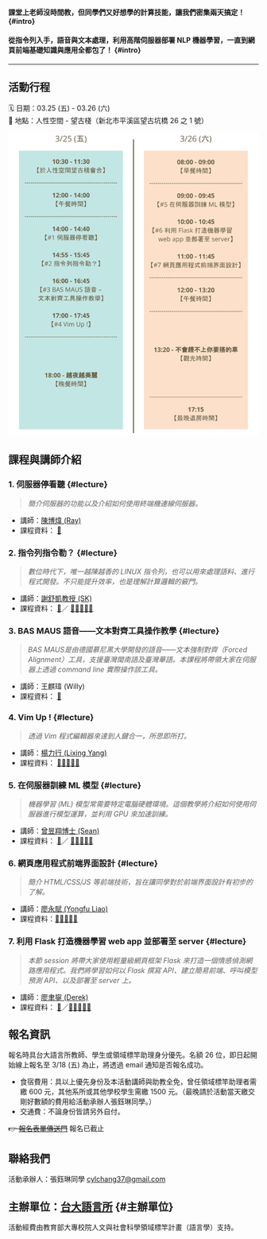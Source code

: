 #### 課堂上老師沒時間教，但同學們又好想學的計算技能，讓我們密集兩天搞定！ {#intro}
#### 從指令列入手，語音與文本處理，利用高階伺服器部署 NLP 機器學習，一直到網頁前端基礎知識與應用全都包了！ {#intro}
--------

## 活動行程

🗓 日期：03.25 (五) - 03.26 (六)     
📍 地點：人性空間 - 望古棧（新北市平溪區望古坑橋 26 之 1 號）

![活動行程表](/assets/schedule.png)


## 課程與講師介紹

### 1. 伺服器停看聽 {#lecture}
> *簡介伺服器的功能以及介紹如何使用終端機連線伺服器。*
- 講師：[陳博煒 (Ray)](https://github.com/Rayologist)
- 課程資料： [📄](https://docs.google.com/presentation/d/1OzOMJ2T73YdY1fmNiHTRdh6xcVFyi4hYBO-61SVrsoU/edit?usp=sharing)   

### 2. 指令列指令勒？ {#lecture} 
> *數位時代下，唯一越陳越香的 LINUX 指令列，也可以用來處理語料、進行程式開發。不只能提升效率，也是理解計算邏輯的竅門。*
- 講師：[謝舒凱教授 (SK)](https://github.com/loperntu)
- 課程資料： [📄](/cmd/cmd4linguist.html)／ [🏰🐎🐎🐎🐎](https://github.com/langsci-edu/HoCoML/blob/gh-pages/cmd/cmd4linguist.Rmd)

### 3. BAS MAUS 語音——文本對齊工具操作教學 {#lecture} 
> *BAS MAUS是由德國慕尼黑大學開發的語音——文本強制對齊（Forced Alignment）工具，支援臺灣閩南語及臺灣華語。本課程將帶領大家在伺服器上透過 command line 實際操作該工具。*
- 講師：王麒瑋 (Willy)
- 課程資料： [📄](https://drive.google.com/file/d/1ueHEvqqmWqe8GnxmEkI35nBTQfh7Hmt6/view?usp=sharing)

### 4. Vim Up ! {#lecture} 
> *透過 Vim 程式編輯器來達到人鍵合一，所思即所打。*
- 講師：[楊力行 (Lixing Yang)](https://github.com/Retr0327)
- 課程資料： [🏰🐎🐎🐎🐎](https://github.com/Retr0327/vim-101) 


### 5. 在伺服器訓練 ML 模型 {#lecture}  
> *機器學習 (ML) 模型常需要特定電腦硬體環境。這個教學將介紹如何使用伺服器進行模型運算，並利用 GPU 來加速訓練。*
- 講師：[曾昱翔博士 (Sean)](https://github.com/seantyh)
- 課程資料： [📄](https://bit.ly/hocoml-ml)／ [🏰🐎🐎🐎🐎](https://bit.ly/hocoml-mlcolab)

### 6. 網頁應用程式前端界面設計 {#lecture}  
> *簡介 HTML/CSS/JS 等前端技術，旨在讓同學對於前端界面設計有初步的了解。*
- 講師：[廖永賦 (Yongfu Liao)](https://github.com/liao961120)
- 課程資料：[🏰🐎🐎🐎🐎](https://github.com/liao961120/frontend-101)

### 7. 利用 Flask 打造機器學習 web app 並部署至 server {#lecture}  
> *本節 session 將帶大家使用輕量級網頁框架 Flask 來打造一個情感偵測網路應用程式。我們將學習如何以 Flask 撰寫 API、建立簡易前端、呼叫模型預測 API、以及部署至 server 上。*
- 講師：[廖聿鋆 (Derek)](https://github.com/yuyunliao0821)
- 課程資料： [📄](https://bit.ly/3KVcwvq)／[🏰🐎🐎🐎🐎](https://github.com/yuyunliao0821/amazon-flaskapp-template)


## 報名資訊
報名時具台大語言所教師、學生或領域標竿助理身分優先。名額 26 位，即日起開始線上報名至 3/18 (五) 為止，將透過 email 通知是否報名成功。

- 食宿費用：具以上優先身份及本活動講師與助教全免，曾任領域標竿助理者需繳 600 元，其他系所或其他學校學生需繳 1500 元。（最晚請於活動當天繳交剛好數額的費用給活動承辦人張鈺琳同學。）
- 交通費：不論身份皆請另外自付。

~~👉 [報名表單傳送門](https://forms.gle/YJdMwUNXz4bgQQr27)~~ 報名已截止


## 聯絡我們
活動承辦人：張鈺琳同學 <cylchang37@gmail.com>

## 主辦單位：[台大語言所](https://linguistics.ntu.edu.tw/) {#主辦單位}
活動經費由教育部大專校院人文與社會科學領域標竿計畫（語言學）支持。
